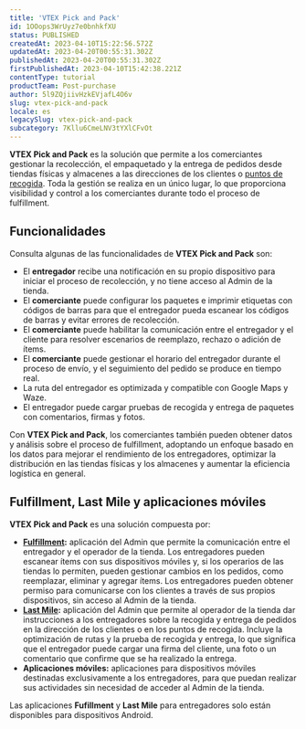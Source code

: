 ```yaml
---
title: 'VTEX Pick and Pack'
id: 1OOops3WrUyz7e0bnhkfXU
status: PUBLISHED
createdAt: 2023-04-10T15:22:56.572Z
updatedAt: 2023-04-20T00:55:31.302Z
publishedAt: 2023-04-20T00:55:31.302Z
firstPublishedAt: 2023-04-10T15:42:38.221Z
contentType: tutorial
productTeam: Post-purchase
author: 5l9ZQjiivHzkEVjafL4O6v
slug: vtex-pick-and-pack
locale: es
legacySlug: vtex-pick-and-pack
subcategory: 7Kllu6CmeLNV3tYXlCFvOt
---
```


**VTEX Pick and Pack** es la solución que permite a los comerciantes gestionar la recolección, el empaquetado y la entrega de pedidos desde tiendas físicas y almacenes a las direcciones de los clientes o [puntos de recogida](https://help.vtex.com/es/tutorial/pickup-points--2fljn6wLjn8M4lJHA6HP3R). Toda la gestión se realiza en un único lugar, lo que proporciona visibilidad y control a los comerciantes durante todo el proceso de fulfillment.

## Funcionalidades

Consulta algunas de las funcionalidades de **VTEX Pick and Pack** son:

- El **entregador** recibe una notificación en su propio dispositivo para iniciar el proceso de recolección, y no tiene acceso al Admin de la tienda.
- El **comerciante** puede configurar los paquetes e imprimir etiquetas con códigos de barras para que el entregador pueda escanear los códigos de barras y evitar errores de recolección.
- El **comerciante** puede habilitar la comunicación entre el entregador y el cliente para resolver escenarios de reemplazo, rechazo o adición de ítems.
- El **comerciante** puede gestionar el horario del entregador durante el proceso de envío, y el seguimiento del pedido se produce en tiempo real.
- La ruta del entregador es optimizada y compatible con Google Maps y Waze.
- El entregador puede cargar pruebas de recogida y entrega de paquetes con comentarios, firmas y fotos.

Con **VTEX Pick and Pack**, los comerciantes también pueden obtener datos y análisis sobre el proceso de fulfillment, adoptando un enfoque basado en los datos para mejorar el rendimiento de los entregadores, optimizar la distribución en las tiendas físicas y los almacenes y aumentar la eficiencia logística en general.

## Fulfillment, Last Mile y aplicaciones móviles

**VTEX Pick and Pack** es una solución compuesta por:

- **[Fulfillment](https://help.vtex.com/es/tutorial/vtex-pick-and-pack-fulfillment--1zGUEItEEVsal6cuBEBNcA):** aplicación del Admin que permite la comunicación entre el entregador y el operador de la tienda. Los entregadores pueden escanear ítems con sus dispositivos móviles y, si los operarios de las tiendas lo permiten, pueden gestionar cambios en los pedidos, como reemplazar, eliminar y agregar ítems. Los entregadores pueden obtener permiso para comunicarse con los clientes a través de sus propios dispositivos, sin acceso al Admin de la tienda.
- **[Last Mile](https://help.vtex.com/en/tutorial/vtex-pick-and-pack-last-mile--HN7WKV0xoq2ssVjsJlfzr):** aplicación del Admin que permite al operador de la tienda dar instrucciones a los entregadores sobre la recogida y entrega de pedidos en la dirección de los clientes o en los puntos de recogida. Incluye la optimización de rutas y la prueba de recogida y entrega, lo que significa que el entregador puede cargar una firma del cliente, una foto o un comentario que confirme que se ha realizado la entrega.
- **Aplicaciones móviles:** aplicaciones para dispositivos móviles destinadas exclusivamente a los entregadores, para que puedan realizar sus actividades sin necesidad de acceder al Admin de la tienda.

<div class = "alert alert-info">
Las aplicaciones <b>Fufillment</b> y <b>Last Mile</b> para entregadores solo están disponibles para dispositivos Android.
</div>

